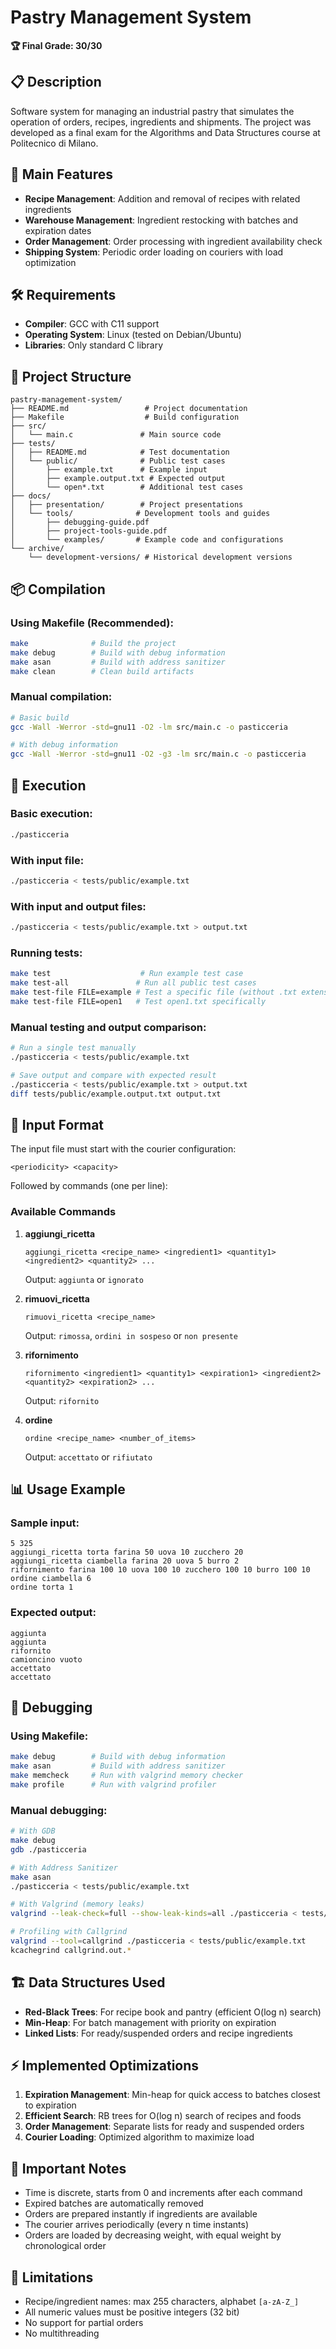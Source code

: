 # Pastry Management System

**🏆 Final Grade: 30/30**

## 📋 Description
Software system for managing an industrial pastry that simulates the operation of orders, recipes, ingredients and shipments. The project was developed as a final exam for the Algorithms and Data Structures course at Politecnico di Milano.

## 🎯 Main Features
- **Recipe Management**: Addition and removal of recipes with related ingredients
- **Warehouse Management**: Ingredient restocking with batches and expiration dates
- **Order Management**: Order processing with ingredient availability check
- **Shipping System**: Periodic order loading on couriers with load optimization

## 🛠️ Requirements
- **Compiler**: GCC with C11 support
- **Operating System**: Linux (tested on Debian/Ubuntu)
- **Libraries**: Only standard C library

## 📁 Project Structure

```
pastry-management-system/
├── README.md                 # Project documentation
├── Makefile                  # Build configuration
├── src/
│   └── main.c               # Main source code
├── tests/
│   ├── README.md            # Test documentation
│   └── public/              # Public test cases
│       ├── example.txt      # Example input
│       ├── example.output.txt # Expected output
│       └── open*.txt        # Additional test cases
├── docs/
│   ├── presentation/        # Project presentations
│   └── tools/              # Development tools and guides
│       ├── debugging-guide.pdf
│       ├── project-tools-guide.pdf
│       └── examples/       # Example code and configurations
└── archive/
    └── development-versions/ # Historical development versions
```

## 📦 Compilation

### Using Makefile (Recommended):
```bash
make              # Build the project
make debug        # Build with debug information
make asan         # Build with address sanitizer
make clean        # Clean build artifacts
```

### Manual compilation:
```bash
# Basic build
gcc -Wall -Werror -std=gnu11 -O2 -lm src/main.c -o pasticceria

# With debug information
gcc -Wall -Werror -std=gnu11 -O2 -g3 -lm src/main.c -o pasticceria
```

## 🚀 Execution

### Basic execution:
```bash
./pasticceria
```

### With input file:
```bash
./pasticceria < tests/public/example.txt
```

### With input and output files:
```bash
./pasticceria < tests/public/example.txt > output.txt
```

### Running tests:
```bash
make test                    # Run example test case
make test-all               # Run all public test cases
make test-file FILE=example # Test a specific file (without .txt extension)
make test-file FILE=open1   # Test open1.txt specifically
```

### Manual testing and output comparison:
```bash
# Run a single test manually
./pasticceria < tests/public/example.txt

# Save output and compare with expected result
./pasticceria < tests/public/example.txt > output.txt
diff tests/public/example.output.txt output.txt
```

## 📝 Input Format

The input file must start with the courier configuration:
```
<periodicity> <capacity>
```

Followed by commands (one per line):

### Available Commands

1. **aggiungi_ricetta**
   ```
   aggiungi_ricetta <recipe_name> <ingredient1> <quantity1> <ingredient2> <quantity2> ...
   ```
   Output: `aggiunta` or `ignorato`

2. **rimuovi_ricetta**
   ```
   rimuovi_ricetta <recipe_name>
   ```
   Output: `rimossa`, `ordini in sospeso` or `non presente`

3. **rifornimento**
   ```
   rifornimento <ingredient1> <quantity1> <expiration1> <ingredient2> <quantity2> <expiration2> ...
   ```
   Output: `rifornito`

4. **ordine**
   ```
   ordine <recipe_name> <number_of_items>
   ```
   Output: `accettato` or `rifiutato`

## 📊 Usage Example

### Sample input:
```
5 325
aggiungi_ricetta torta farina 50 uova 10 zucchero 20
aggiungi_ricetta ciambella farina 20 uova 5 burro 2
rifornimento farina 100 10 uova 100 10 zucchero 100 10 burro 100 10
ordine ciambella 6
ordine torta 1
```

### Expected output:
```
aggiunta
aggiunta
rifornito
camioncino vuoto
accettato
accettato
```

## 🐛 Debugging

### Using Makefile:
```bash
make debug        # Build with debug information
make asan         # Build with address sanitizer
make memcheck     # Run with valgrind memory checker
make profile      # Run with valgrind profiler
```

### Manual debugging:
```bash
# With GDB
make debug
gdb ./pasticceria

# With Address Sanitizer
make asan
./pasticceria < tests/public/example.txt

# With Valgrind (memory leaks)
valgrind --leak-check=full --show-leak-kinds=all ./pasticceria < tests/public/example.txt

# Profiling with Callgrind
valgrind --tool=callgrind ./pasticceria < tests/public/example.txt
kcachegrind callgrind.out.*
```

## 🏗️ Data Structures Used

- **Red-Black Trees**: For recipe book and pantry (efficient O(log n) search)
- **Min-Heap**: For batch management with priority on expiration
- **Linked Lists**: For ready/suspended orders and recipe ingredients

## ⚡ Implemented Optimizations

1. **Expiration Management**: Min-heap for quick access to batches closest to expiration
2. **Efficient Search**: RB trees for O(log n) search of recipes and foods
3. **Order Management**: Separate lists for ready and suspended orders
4. **Courier Loading**: Optimized algorithm to maximize load

## 📌 Important Notes

- Time is discrete, starts from 0 and increments after each command
- Expired batches are automatically removed
- Orders are prepared instantly if ingredients are available
- The courier arrives periodically (every n time instants)
- Orders are loaded by decreasing weight, with equal weight by chronological order

## 🚨 Limitations

- Recipe/ingredient names: max 255 characters, alphabet `[a-zA-Z_]`
- All numeric values must be positive integers (32 bit)
- No support for partial orders
- No multithreading
